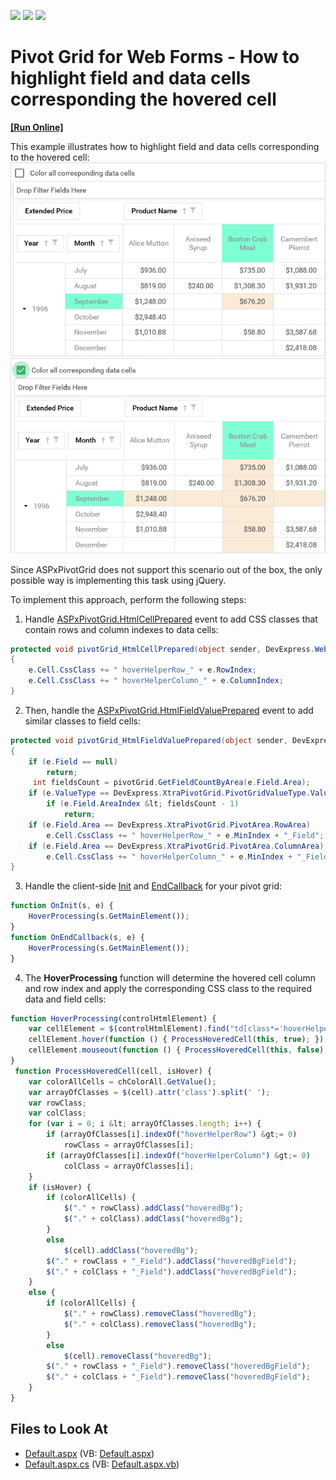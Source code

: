 <!-- default badges list -->
![](https://img.shields.io/endpoint?url=https://codecentral.devexpress.com/api/v1/VersionRange/128577034/21.2.3%2B)
[![](https://img.shields.io/badge/Open_in_DevExpress_Support_Center-FF7200?style=flat-square&logo=DevExpress&logoColor=white)](https://supportcenter.devexpress.com/ticket/details/T621056)
[![](https://img.shields.io/badge/📖_How_to_use_DevExpress_Examples-e9f6fc?style=flat-square)](https://docs.devexpress.com/GeneralInformation/403183)
<!-- default badges end -->
# Pivot Grid for Web Forms - How to highlight field and data cells corresponding the hovered cell
<!-- run online -->
**[[Run Online]](https://codecentral.devexpress.com/t621056/)**
<!-- run online end -->
This example illustrates how to highlight field and data cells corresponding to the hovered cell:
![Pivot Grid for Web Forms - Hightlighting data cells](media/7c770969-ded8-4eaa-9ec8-f052f7dd136a.png)
![Pivot Grid for Web Forms - Hightlighting all corresponding data cells](media/7d663a5d-2701-411f-88ca-3d07da9f1eda.png)

Since ASPxPivotGrid does not support this scenario out of the box, the only possible way is implementing this task using jQuery.

To implement this approach, perform the following steps:
1. Handle [ASPxPivotGrid.HtmlCellPrepared](https://docs.devexpress.com/AspNet/DevExpress.Web.ASPxPivotGrid.ASPxPivotGrid.HtmlCellPrepared) event to add CSS classes that contain rows and column indexes to data cells:
```csharp
protected void pivotGrid_HtmlCellPrepared(object sender, DevExpress.Web.ASPxPivotGrid.PivotHtmlCellPreparedEventArgs e)
{
    e.Cell.CssClass += " hoverHelperRow_" + e.RowIndex;
    e.Cell.CssClass += " hoverHelperColumn_" + e.ColumnIndex;
}
```
2. Then, handle the [ASPxPivotGrid.HtmlFieldValuePrepared](https://docs.devexpress.com/AspNet/DevExpress.Web.ASPxPivotGrid.ASPxPivotGrid.HtmlFieldValuePrepared) event to add similar classes to field cells:
```csharp
protected void pivotGrid_HtmlFieldValuePrepared(object sender, DevExpress.Web.ASPxPivotGrid.PivotHtmlFieldValuePreparedEventArgs e)
{
    if (e.Field == null)
        return;
     int fieldsCount = pivotGrid.GetFieldCountByArea(e.Field.Area);
    if (e.ValueType == DevExpress.XtraPivotGrid.PivotGridValueType.Value)
        if (e.Field.AreaIndex &lt; fieldsCount - 1)
            return;
    if (e.Field.Area == DevExpress.XtraPivotGrid.PivotArea.RowArea)
        e.Cell.CssClass += " hoverHelperRow_" + e.MinIndex + "_Field";
    if (e.Field.Area == DevExpress.XtraPivotGrid.PivotArea.ColumnArea)
        e.Cell.CssClass += " hoverHelperColumn_" + e.MinIndex + "_Field";
}
```
3. Handle the client-side [Init](https://docs.devexpress.com/AspNet/js-ASPxClientControlBase.Init) and [EndCallback](https://docs.devexpress.com/AspNet/js-ASPxClientPivotGrid.EndCallback) for your pivot grid:
```js
function OnInit(s, e) {
    HoverProcessing(s.GetMainElement());
}
function OnEndCallback(s, e) {
    HoverProcessing(s.GetMainElement());
}
```
4. The **HoverProcessing** function will determine the hovered cell column and row index and apply the corresponding CSS class to the required data and field cells:
```js
function HoverProcessing(controlHtmlElement) {
	var cellElement = $(controlHtmlElement).find("td[class*='hoverHelper']");
	cellElement.hover(function () { ProcessHoveredCell(this, true); });
	cellElement.mouseout(function () { ProcessHoveredCell(this, false); });
}
 function ProcessHoveredCell(cell, isHover) {
	var colorAllCells = chColorAll.GetValue();
	var arrayOfClasses = $(cell).attr('class').split(' ');
	var rowClass;
	var colClass;
	for (var i = 0; i &lt; arrayOfClasses.length; i++) {
		if (arrayOfClasses[i].indexOf("hoverHelperRow") &gt;= 0)
			rowClass = arrayOfClasses[i];
		if (arrayOfClasses[i].indexOf("hoverHelperColumn") &gt;= 0)
			colClass = arrayOfClasses[i];
	}
 	if (isHover) {
		if (colorAllCells) {
			$("." + rowClass).addClass("hoveredBg");
			$("." + colClass).addClass("hoveredBg");
		}
		else
			$(cell).addClass("hoveredBg");
		$("." + rowClass + "_Field").addClass("hoveredBgField");
		$("." + colClass + "_Field").addClass("hoveredBgField");
	}
	else {
		if (colorAllCells) {
			$("." + rowClass).removeClass("hoveredBg");
			$("." + colClass).removeClass("hoveredBg");
		}
		else
			$(cell).removeClass("hoveredBg");
		$("." + rowClass + "_Field").removeClass("hoveredBgField");
		$("." + colClass + "_Field").removeClass("hoveredBgField");
	}
}
```
## Files to Look At
* [Default.aspx](./CS/WebSite/Default.aspx) (VB: [Default.aspx](./VB/WebSite/Default.aspx))
* [Default.aspx.cs](./CS/WebSite/Default.aspx.cs) (VB: [Default.aspx.vb](./VB/WebSite/Default.aspx.vb))
